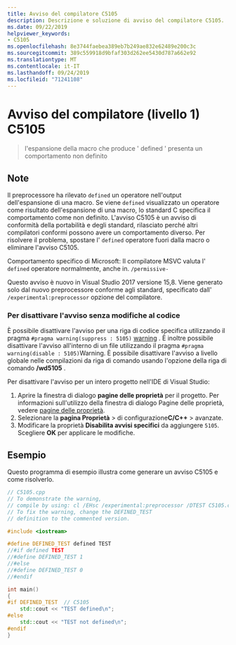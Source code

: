 ```yaml
---
title: Avviso del compilatore C5105
description: Descrizione e soluzione di avviso del compilatore C5105.
ms.date: 09/22/2019
helpviewer_keywords:
- C5105
ms.openlocfilehash: 8e3744faebea389eb7b249ae832e62489e200c3c
ms.sourcegitcommit: 389c559918d9bfaf303d262ee5430d787a662e92
ms.translationtype: MT
ms.contentlocale: it-IT
ms.lasthandoff: 09/24/2019
ms.locfileid: "71241108"
---
```

# <a name="compiler-warning-level-1-c5105"></a>Avviso del compilatore (livello 1) C5105

> l'espansione della macro che produce ' defined ' presenta un comportamento non definito

## <a name="remarks"></a>Note

Il preprocessore ha rilevato `defined` un operatore nell'output dell'espansione di una macro. Se viene `defined` visualizzato un operatore come risultato dell'espansione di una macro, lo standard C specifica il comportamento come non definito. L'avviso C5105 è un avviso di conformità della portabilità e degli standard, rilasciato perché altri compilatori conformi possono avere un comportamento diverso. Per risolvere il problema, spostare l' `defined` operatore fuori dalla macro o eliminare l'avviso C5105.

Comportamento specifico di Microsoft: Il compilatore MSVC valuta l' `defined` operatore normalmente, anche in. `/permissive-`

Questo avviso è nuovo in Visual Studio 2017 versione 15,8. Viene generato solo dal nuovo preprocessore conforme agli standard, specificato dall' `/experimental:preprocessor` opzione del compilatore.

### <a name="to-turn-off-the-warning-without-code-changes"></a>Per disattivare l'avviso senza modifiche al codice

È possibile disattivare l'avviso per una riga di codice specifica utilizzando il pragma `#pragma warning(suppress : 5105)` [warning](../../preprocessor/warning.md) . È inoltre possibile disattivare l'avviso all'interno di un file utilizzando il pragma `#pragma warning(disable : 5105)`Warning. È possibile disattivare l'avviso a livello globale nelle compilazioni da riga di comando usando l'opzione della riga di comando **/wd5105** .

Per disattivare l'avviso per un intero progetto nell'IDE di Visual Studio:

1. Aprire la finestra di dialogo **pagine delle proprietà** per il progetto. Per informazioni sull'utilizzo della finestra di dialogo Pagine delle proprietà, vedere [pagine delle proprietà](../../build/reference/property-pages-visual-cpp.md).
1. Selezionare la **pagina Proprietà** > di configurazione**C/C++**  > avanzate.
1. Modificare la proprietà **Disabilita avvisi specifici** da aggiungere `5105`. Scegliere **OK** per applicare le modifiche.

## <a name="example"></a>Esempio

Questo programma di esempio illustra come generare un avviso C5105 e come risolverlo.

```cpp
// C5105.cpp
// To demonstrate the warning,
// compile by using: cl /EHsc /experimental:preprocessor /DTEST C5105.cpp
// To fix the warning, change the DEFINED_TEST
// definition to the commented version.

#include <iostream>

#define DEFINED_TEST defined TEST
//#if defined TEST
//#define DEFINED_TEST 1
//#else
//#define DEFINED_TEST 0
//#endif

int main()
{
#if DEFINED_TEST  // C5105
    std::cout << "TEST defined\n";
#else
    std::cout << "TEST not defined\n";
#endif
}
```
